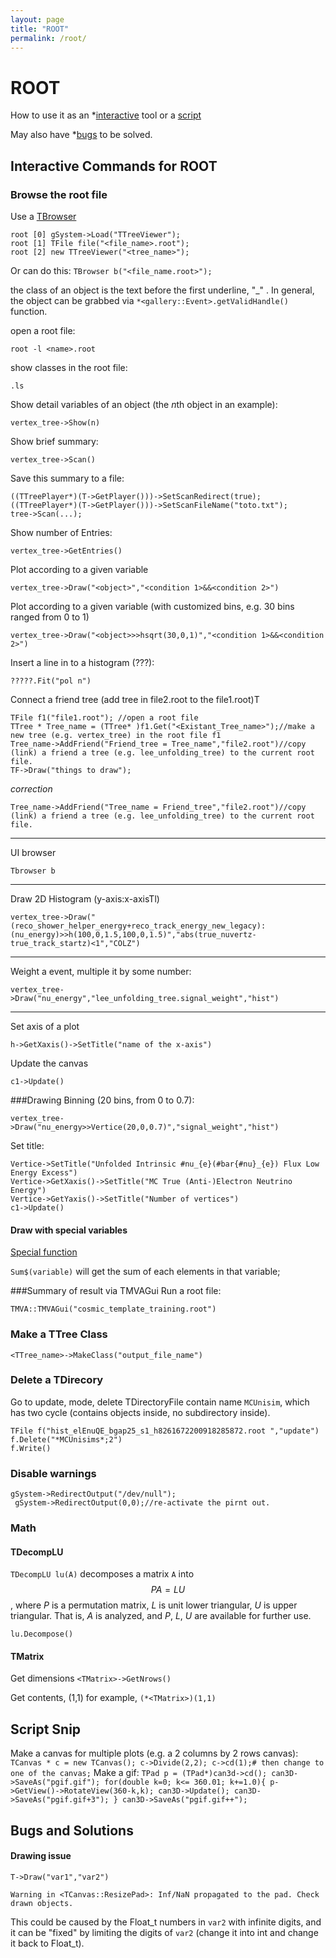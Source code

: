 ```yaml
---
layout: page
title: "ROOT"
permalink: /root/
---
```


# ROOT

How to use it as an *[interactive](#interactive-commands-for-root) tool or a [script](#script-snip)

May also have *[bugs](#bugs-and-solutions) to be solved.

## Interactive Commands for ROOT

### Browse the root file
Use a [TBrowser](https://root.cern.ch/doc/master/classTTreeViewer.html)

```
root [0] gSystem->Load("TTreeViewer");
root [1] TFile file("<file_name>.root");
root [2] new TTreeViewer("<tree_name>");
```
Or can do this: `TBrowser b("<file_name.root>");`

the class of an object is the text before the first underline, "\_" . 
In general, the object can be grabbed via `*<gallery::Event>.getValidHandle()` function.


open a root file:

    root -l <name>.root

show classes in the root file:

    .ls

Show detail variables of an object (the $n$th object in an example):

    vertex_tree->Show(n)

Show brief summary:

    vertex_tree->Scan()

Save this summary to a file:

	((TTreePlayer*)(T->GetPlayer()))->SetScanRedirect(true); 
	((TTreePlayer*)(T->GetPlayer()))->SetScanFileName("toto.txt"); 
   	tree->Scan(...);  

Show number of Entries:

    vertex_tree->GetEntries()

Plot according to a given variable

    vertex_tree->Draw("<object>","<condition 1>&&<condition 2>")

Plot according to a given variable (with customized bins, e.g. 30 bins ranged from 0 to 1)

    vertex_tree->Draw("<object>>>hsqrt(30,0,1)","<condition 1>&&<condition 2>")


Insert a line in to a histogram (???):

    ?????.Fit("pol n")

Connect a friend tree (add tree in file2.root to the file1.root)T

    TFile f1("file1.root"); //open a root file
    TTree * Tree_name = (TTree* )f1.Get("<Existant_Tree_name>");//make a new tree (e.g. vertex_tree) in the root file f1
    Tree_name->AddFriend("Friend_tree = Tree_name","file2.root")//copy (link) a friend a tree (e.g. lee_unfolding_tree) to the current root file.
    TF->Draw("things to draw");

*correction*

    Tree_name->AddFriend("Tree_name = Friend_tree","file2.root")//copy (link) a friend a tree (e.g. lee_unfolding_tree) to the current root file.
---
UI browser

    Tbrowser b

---
Draw 2D Histogram (y-axis:x-axisTl)

    vertex_tree->Draw("(reco_shower_helper_energy+reco_track_energy_new_legacy):(nu_energy)>>h(100,0,1.5,100,0,1.5)","abs(true_nuvertz-true_track_startz)<1","COLZ")

---
Weight a event, multiple it by some number:

    vertex_tree->Draw("nu_energy","lee_unfolding_tree.signal_weight","hist")

---
Set axis of a plot

    h->GetXaxis()->SetTitle("name of the x-axis")

Update the canvas

    c1->Update()

###Drawing
Binning (20 bins, from 0 to 0.7):

    vertex_tree->Draw("nu_energy>>Vertice(20,0,0.7)","signal_weight","hist")

Set title:

    Vertice->SetTitle("Unfolded Intrinsic #nu_{e}(#bar{#nu}_{e}) Flux Low Energy Excess")
    Vertice->GetXaxis()->SetTitle("MC True (Anti-)Electron Neutrino Energy")
    Vertice->GetYaxis()->SetTitle("Number of vertices")
    c1->Update()

#### Draw with special variables
[Special function](https://root.cern.ch/doc/master/classTTree.html)
	
`Sum$(variable)` will get the sum of each elements in that variable;


###Summary of result via TMVAGui
Run a root file:

    TMVA::TMVAGui("cosmic_template_training.root")

### Make a TTree Class
`<TTree_name>->MakeClass("output_file_name")`

### Delete a TDirecory

Go to update, mode, delete TDirectoryFile contain name `MCUnisim`, which has two cycle (contains objects inside, no subdirectory inside).
```
TFile f("hist_elEnuQE_bgap25_s1_h8261672200918285872.root ","update")
f.Delete("*MCUnisims*;2")
f.Write()
```

### Disable warnings
```
gSystem->RedirectOutput("/dev/null");
 gSystem->RedirectOutput(0,0);//re-activate the pirnt out.
```

### Math

#### TDecompLU
`TDecompLU lu(A)` decomposes a matrix `A` into $$PA=LU$$, where $P$ is a permutation matrix, $L$ is unit lower triangular, $U$ is upper triangular. That is, $A$ is analyzed, and $P$, $L$, $U$ are available for further use.

`lu.Decompose()` 

#### TMatrix
Get dimensions `<TMatrix>->GetNrows()`

Get contents, (1,1) for example, `(*<TMatrix>)(1,1)`

## Script Snip
Make a canvas for multiple plots (e.g. a 2 columns by 2 rows canvas):
	```
    TCanvas * c = new TCanvas();
    c->Divide(2,2);
    c->cd(1);# then change to one of the canvas;
	```
Make a gif:
	```
	TPad p = (TPad*)can3d->cd();
    can3D->SaveAs("pgif.gif");
            for(double k=0; k<= 360.01; k+=1.0){
                p->GetView()->RotateView(360-k,k);
                 can3D->Update();
                 can3D->SaveAs("pgif.gif+3");
             }
    can3D->SaveAs("pgif.gif++");
	```

## Bugs and Solutions

#### Drawing issue

```
T->Draw("var1","var2")

Warning in <TCanvas::ResizePad>: Inf/NaN propagated to the pad. Check drawn objects.
```

This could be caused by the Float_t numbers in `var2` with infinite digits, and it can be "fixed" by limiting the digits of `var2` (change it into int and change it back to Float_t).


